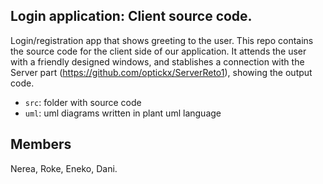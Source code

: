 ## Login application: Client source code.

Login/registration app that shows greeting to the user.
This repo contains the source code for the client side of our application. It attends the user with a friendly designed windows, and stablishes a connection with the Server part (https://github.com/optickx/ServerReto1), showing the output code. 

- `src`: folder with source code
- `uml`: uml diagrams written in plant uml language

## Members

Nerea, Roke, Eneko, Dani.
